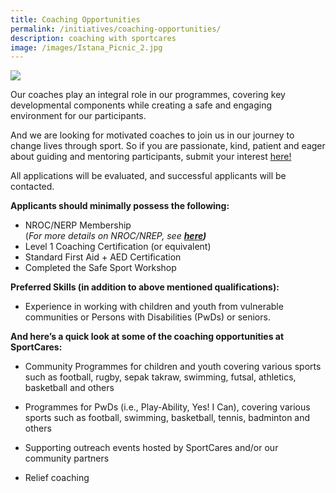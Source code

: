 ```yaml
---
title: Coaching Opportunities
permalink: /initiatives/coaching-opportunities/
description: coaching with sportcares
image: /images/Istana_Picnic_2.jpg
---
```

![](/images/Istana_Picnic_2.jpg)

Our coaches play an integral role in our programmes, covering key developmental components while creating a safe and engaging environment for our participants. 

And we are looking for motivated coaches to join us in our journey to change lives through sport. So if you are passionate, kind, patient and eager about guiding and mentoring participants, submit your interest [here!](https://go.gov.sg/sc-coach-recruitment)


All applications will be evaluated, and successful applicants will be contacted.

**Applicants should minimally possess the following:**

* NROC/NERP Membership  
(*For more details on NROC/NREP, see  **[here](https://coachsg.sportsingapore.gov.sg/nroc))***
* Level 1 Coaching Certification (or equivalent)
* Standard First Aid + AED Certification
* Completed the Safe Sport Workshop

**Preferred Skills (in addition to above mentioned qualifications):** 
* Experience in working with children and youth from vulnerable communities or Persons with Disabilities (PwDs) or seniors.  

**And here’s a quick look at some of the coaching opportunities at SportCares:** 
* Community Programmes for children and youth covering various sports such as football, rugby, sepak takraw, swimming, futsal, athletics, basketball and others

* Programmes for PwDs (i.e., Play-Ability, Yes! I Can), covering various sports such as football, swimming, basketball, tennis, badminton and others

* Supporting outreach events hosted by SportCares and/or our community partners

* Relief coaching